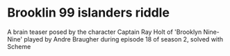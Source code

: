 # Brooklin 99 islanders riddle
 A brain teaser posed by the character Captain Ray Holt of 'Brooklyn Nine-Nine' played by Andre Braugher during episode 18 of season 2, solved with Scheme
